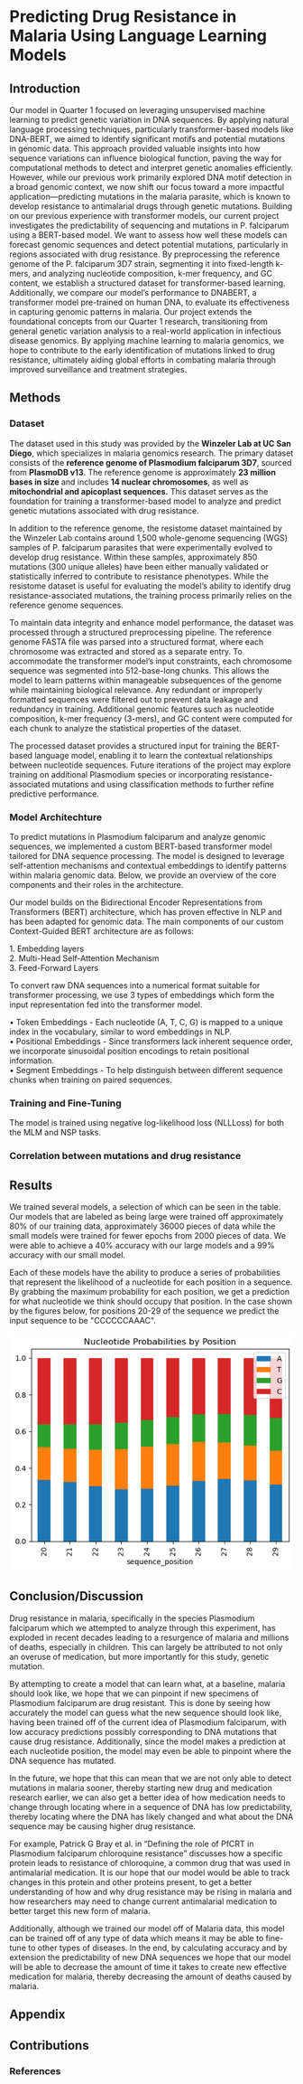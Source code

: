 # Predicting Drug Resistance in Malaria Using Language Learning Models

## Introduction
Our model in Quarter 1 focused on leveraging unsupervised machine learning to predict
genetic variation in DNA sequences. By applying natural language processing techniques,
particularly transformer-based models like DNA-BERT, we aimed to identify significant motifs and potential mutations in genomic data. This approach provided valuable insights into
how sequence variations can influence biological function, paving the way for computational methods to detect and interpret genetic anomalies efficiently. However, while our
previous work primarily explored DNA motif detection in a broad genomic context, we now
shift our focus toward a more impactful application—predicting mutations in the malaria
parasite, which is known to develop resistance to antimalarial drugs through genetic mutations.
Building on our previous experience with transformer models, our current project investigates the predictability of sequencing and mutations in P. falciparum using a BERT-based
model. We want to assess how well these models can forecast genomic sequences and detect
potential mutations, particularly in regions associated with drug resistance. By preprocessing the reference genome of the P. falciparum 3D7 strain, segmenting it into fixed-length
k-mers, and analyzing nucleotide composition, k-mer frequency, and GC content, we establish a structured dataset for transformer-based learning. Additionally, we compare our
model’s performance to DNABERT, a transformer model pre-trained on human DNA, to
evaluate its effectiveness in capturing genomic patterns in malaria.
Our project extends the foundational concepts from our Quarter 1 research, transitioning
from general genetic variation analysis to a real-world application in infectious disease genomics. By applying machine learning to malaria genomics, we hope to contribute to the
early identification of mutations linked to drug resistance, ultimately aiding global efforts
in combating malaria through improved surveillance and treatment strategies.

## Methods

### Dataset
The dataset used in this study was provided by the **Winzeler Lab at UC San Diego**, which
specializes in malaria genomics research. The primary dataset consists of the **reference
genome of Plasmodium falciparum 3D7**, sourced from **PlasmoDB v13**. The reference
genome is approximately **23 million bases in size** and includes **14 nuclear chromosomes**,
as well as **mitochondrial and apicoplast sequences.** This dataset serves as the foundation
for training a transformer-based model to analyze and predict genetic mutations associated
with drug resistance.

In addition to the reference genome, the resistome dataset maintained by the Winzeler Lab
contains around 1,500 whole-genome sequencing (WGS) samples of P. falciparum parasites that were experimentally evolved to develop drug resistance. Within these samples,
approximately 850 mutations (300 unique alleles) have been either manually validated or statistically inferred to contribute to resistance phenotypes. While the resistome dataset is
useful for evaluating the model’s ability to identify drug resistance-associated mutations,
the training process primarily relies on the reference genome sequences.

To maintain data integrity and enhance model performance, the dataset was processed
through a structured preprocessing pipeline. The reference genome FASTA file was parsed
into a structured format, where each chromosome was extracted and stored as a separate
entry. To accommodate the transformer model’s input constraints, each chromosome sequence was segmented into 512-base-long chunks. This allows the model to learn patterns
within manageable subsequences of the genome while maintaining biological relevance.
Any redundant or improperly formatted sequences were filtered out to prevent data leakage
and redundancy in training. Additional genomic features such as nucleotide composition,
k-mer frequency (3-mers), and GC content were computed for each chunk to analyze the
statistical properties of the dataset.

The processed dataset provides a structured input for training the BERT-based language
model, enabling it to learn the contextual relationships between nucleotide sequences. Future iterations of the project may explore training on additional Plasmodium species or
incorporating resistance-associated mutations and using classification methods to further
refine predictive performance.

### Model Architechture
To predict mutations in Plasmodium falciparum and analyze genomic sequences, we implemented a custom BERT-based transformer model tailored for DNA sequence processing. The model is designed to leverage self-attention mechanisms and contextual embeddings to identify patterns within malaria genomic data. Below, we provide an overview of the
core components and their roles in the architecture.

Our model builds on the Bidirectional Encoder Representations from Transformers (BERT) architecture, which has proven effective in NLP and has been adapted for genomic data. The main components of our custom Context-Guided BERT architecture are as follows:

1\. Embedding layers  
2\. Multi-Head Self-Attention Mechanism  
3\. Feed-Forward Layers  

To convert raw DNA sequences into a numerical format suitable for transformer processing,
we use 3 types of embeddings which form the input representation fed into the transformer
model.

• Token Embeddings - Each nucleotide (A, T, C, G) is mapped to a unique index in the
vocabulary, similar to word embeddings in NLP.  
• Positional Embeddings - Since transformers lack inherent sequence order, we incorporate sinusoidal position encodings to retain positional information.  
• Segment Embeddings - To help distinguish between different sequence chunks when
training on paired sequences.  

### Training and Fine-Tuning
The model is trained using negative log-likelihood loss (NLLLoss) for both the MLM and
NSP tasks.

### Correlation between mutations and drug resistance

## Results
We trained several models, a selection of which can be seen in the table. Our models that are labeled as being large were trained off approximately 80% of our training data, approximately 36000 pieces of data while the small models were trained for fewer epochs from 2000 pieces of data. We were able to achieve a 40% accuracy with our large models and a 99% accuracy with our small model.

Each of these models have the ability to produce a series of probabilities that represent the likelihood of a nucleotide for each position in a sequence. By grabbing the maximum probability for each position, we get a prediction for what nucleotide we think should occupy that position. In the case shown by the figures below, for positions 20-29 of the sequence we predict the input sequence to be \"CCCCCCAAAC\". 

![Sequence Prediction](images/prob.png)


## Conclusion/Discussion
Drug resistance in malaria, specifically in the species Plasmodium falciparum which we attempted to analyze through this experiment, has exploded in recent decades leading to a resurgence of malaria and millions of deaths, especially in children. This can largely be attributed to not only an overuse of medication, but more importantly for this study, genetic mutation.

By attempting to create a model that can learn what, at a baseline, malaria should look like, we hope that we can pinpoint if new specimens of Plasmodium falciparum are drug resistant. This is done by seeing how accurately the model can guess what the new sequence should look like, having been trained off of the current idea of Plasmodium falciparum, with low accuracy predictions possibly corresponding to DNA mutations that cause drug resistance. Additionally, since the model makes a prediction at each nucleotide position, the model may even be able to pinpoint where the DNA sequence has mutated.

In the future, we hope that this can mean that we are not only able to detect mutations in malaria sooner, thereby starting new drug and medication research earlier, we can also get a better idea of how medication needs to change through locating where in a sequence of DNA has low predictability, thereby locating where the DNA has likely changed and what about the DNA sequence may be causing higher drug resistance. 

For example, Patrick G Bray et al. in “Defining the role of PfCRT in Plasmodium falciparum chloroquine resistance” discusses how a specific protein leads to resistance of chloroquine, a common drug that was used in antimalarial medication. It is our hope that our model would be able to track changes in this protein and other proteins present, to get a better understanding of how and why drug resistance may be rising in malaria and how researchers may need to change current antimalarial medication to better target this new form of malaria. 

Additionally, although we trained our model off of Malaria data, this model can be trained off of any type of data which means it may be able to fine-tune to other types of diseases. In the end, by calculating accuracy and by extension the predictability of new DNA sequences we hope that our model will be able to decrease the amount of time it takes to create new effective medication for malaria, thereby decreasing the amount of deaths caused by malaria.


## Appendix

## Contributions

### References
